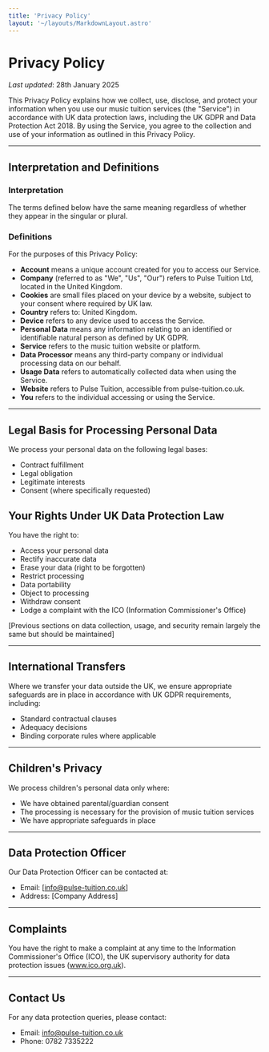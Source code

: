 ```yaml
---
title: 'Privacy Policy'
layout: '~/layouts/MarkdownLayout.astro'
---
```


# Privacy Policy

_Last updated_: 28th January 2025

This Privacy Policy explains how we collect, use, disclose, and protect your information when you use our music tuition services (the "Service") in accordance with UK data protection laws, including the UK GDPR and Data Protection Act 2018. By using the Service, you agree to the collection and use of your information as outlined in this Privacy Policy.

---

## Interpretation and Definitions

### Interpretation

The terms defined below have the same meaning regardless of whether they appear in the singular or plural.

### Definitions

For the purposes of this Privacy Policy:

- **Account** means a unique account created for you to access our Service.
- **Company** (referred to as "We", "Us", "Our") refers to Pulse Tuition Ltd, located in the United Kingdom.
- **Cookies** are small files placed on your device by a website, subject to your consent where required by UK law.
- **Country** refers to: United Kingdom.
- **Device** refers to any device used to access the Service.
- **Personal Data** means any information relating to an identified or identifiable natural person as defined by UK GDPR.
- **Service** refers to the music tuition website or platform.
- **Data Processor** means any third-party company or individual processing data on our behalf.
- **Usage Data** refers to automatically collected data when using the Service.
- **Website** refers to Pulse Tuition, accessible from pulse-tuition.co.uk.
- **You** refers to the individual accessing or using the Service.

---

## Legal Basis for Processing Personal Data

We process your personal data on the following legal bases:

- Contract fulfillment
- Legal obligation
- Legitimate interests
- Consent (where specifically requested)

## Your Rights Under UK Data Protection Law

You have the right to:

- Access your personal data
- Rectify inaccurate data
- Erase your data (right to be forgotten)
- Restrict processing
- Data portability
- Object to processing
- Withdraw consent
- Lodge a complaint with the ICO (Information Commissioner's Office)

[Previous sections on data collection, usage, and security remain largely the same but should be maintained]

---

## International Transfers

Where we transfer your data outside the UK, we ensure appropriate safeguards are in place in accordance with UK GDPR requirements, including:

- Standard contractual clauses
- Adequacy decisions
- Binding corporate rules where applicable

---

## Children's Privacy

We process children's personal data only where:

- We have obtained parental/guardian consent
- The processing is necessary for the provision of music tuition services
- We have appropriate safeguards in place

---

## Data Protection Officer

Our Data Protection Officer can be contacted at:

- Email: [info@pulse-tuition.co.uk]
- Address: [Company Address]

---

## Complaints

You have the right to make a complaint at any time to the Information Commissioner's Office (ICO), the UK supervisory authority for data protection issues (www.ico.org.uk).

---

## Contact Us

For any data protection queries, please contact:

- Email: info@pulse-tuition.co.uk
- Phone: 0782 7335222
